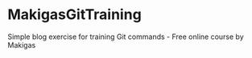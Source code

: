 # MakigasGitTraining
Simple blog exercise for training Git commands - Free online course by Makigas
